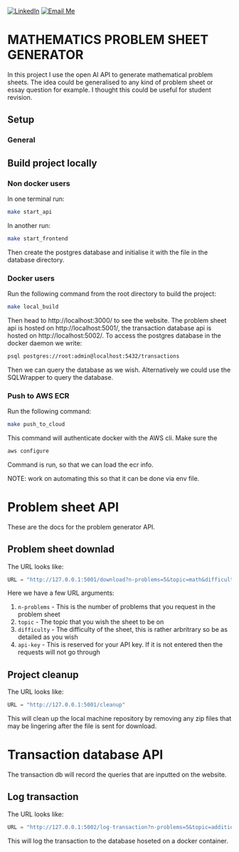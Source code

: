 [![LinkedIn](https://img.shields.io/badge/LinkedIn-Profile-blue)](https://www.linkedin.com/in/benjamin-wills-b22887220/) <a href="mailto:benjaminwills047@gmail.com?subject=Problem%20Sheet%20Generator&body=Hey%20Ben%2C%0D%0A%0D%0AI'm%20just%20emailing%20to%20ask...">
  <img src="https://img.shields.io/badge/email-me-blue?logo=mail.ru" alt="Email Me">
</a>

# MATHEMATICS PROBLEM SHEET GENERATOR

In this project I use the open AI API to generate mathematical problem sheets. The idea could be generalised to any kind of problem sheet or essay question for example. I thought this could be useful for student revision.

## Setup

### General

## Build project locally

### Non docker users

In one terminal run:

```sh
make start_api
```

In another run:

```sh
make start_frontend
```

Then create the postgres database and initialise it with the file in the database directory.

### Docker users

Run the following command from the root directory to build the project:

```sh
make local_build
```

Then head to http://localhost:3000/ to see the website. The problem sheet api is hosted on http://localhost:5001/, the transaction database api is hosted on http://localhost:5002/. To access the postgres database in the docker daemon we write:

```sh
psql postgres://root:admin@localhost:5432/transactions
```

Then we can query the database as we wish. Alternatively we could use the SQLWrapper to query the database.

### Push to AWS ECR

Run the following command:

```sh
make push_to_cloud
```

This command will authenticate docker with the AWS cli. Make sure the 

```sh
aws configure
```

Command is run, so that we can load the ecr info. 

NOTE: work on automating this so that it can be done via env file.

# Problem sheet API

These are the docs for the problem generator API.

## Problem sheet downlad

The URL looks like:

```python
URL = "http://127.0.0.1:5001/download?n-problems=5&topic=math&difficulty=hard&api-key=123456789"
```

Here we have a few URL arguments:

1. `n-problems` - This is the number of problems that you request in the problem sheet
2. `topic` - The topic that you wish the sheet to be on
3. `difficulty` - The difficulty of the sheet, this is rather arbritrary so be as detailed as you wish
4. `api-key` - This is reserved for your API key. If it is not entered then the requests will not go through

## Project cleanup

The URL looks like:

```python
URL = "http://127.0.0.1:5001/cleanup"
```

This will clean up the local machine repository by removing any zip files that may be lingering after the file is sent for download.

# Transaction database API

The transaction db will record the queries that are inputted on the website.

## Log transaction

The URL looks like:

```python 
URL = "http://127.0.0.1:5002/log-transaction?n-problems=5&topic=addition&difficulty=hard&api-key=123456789"
```

This will log the transaction to the database hoseted on a docker container.